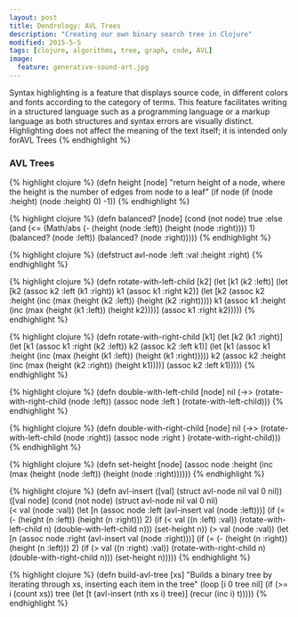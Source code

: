 ```yaml
---
layout: post
title: Dendrology: AVL Trees
description: "Creating our own binary search tree in Clojure"
modified: 2015-5-5
tags: [clojure, algorithms, tree, graph, code, AVL]
image:
  feature: generative-sound-art.jpg
---
```


Syntax highlighting is a feature that displays source code, in different colors and fonts according to the category of terms. This feature facilitates writing in a structured language such as a programming language or a markup language as both structures and syntax errors are visually distinct. Highlighting does not affect the meaning of the text itself; it is intended only forAVL Trees
{% endhighlight %}

[^1]: <http://en.wikipedia.org/wiki/Syntax_highlighting>

### AVL Trees

{% highlight clojure %}
(defn height [node]
  "return height of a node, where the height is the number of
   edges from node to a leaf"
  (if node
    (if (node :height)
      (node :height)
      0)
    -1))
{% endhighlight %}

{% highlight clojure %}
(defn balanced? [node]
  (cond
    (not node)
      true
    :else
    (and (<= (Math/abs (- (height (node :left))
                     (height (node :right))))
             1)
         (balanced? (node :left))
         (balanced? (node :right)))))
{% endhighlight %}

{% highlight clojure %}
(defstruct avl-node :left :val :height :right)
{% endhighlight %}

{% highlight clojure %}
(defn rotate-with-left-child [k2]
  (let [k1 (k2 :left)]
    (let [k2 (assoc k2 :left (k1 :right))
          k1 (assoc k1 :right k2)]
      (let [k2 (assoc k2 :height (inc (max (height (k2 :left))
                                           (height (k2 :right)))))
            k1 (assoc k1 :height (inc (max (height (k1 :left))
                                           (height k2))))]
        (assoc k1 :right k2)))))
{% endhighlight %}

{% highlight clojure %}
(defn rotate-with-right-child [k1]
    (let [k2 (k1 :right)]
    (let [k1 (assoc k1 :right (k2 :left))
          k2 (assoc k2 :left k1)]
      (let [k1 (assoc k1 :height (inc (max (height (k1 :left))
                                           (height (k1 :right)))))
            k2 (assoc k2 :height (inc (max (height (k2 :right))
                                           (height k1))))]
        (assoc k2 :left k1)))))
{% endhighlight %}

{% highlight clojure %}
(defn double-with-left-child [node] nil
  (->> (rotate-with-right-child (node :left))
       (assoc node :left )
       (rotate-with-left-child)))
{% endhighlight %}

{% highlight clojure %}
(defn double-with-right-child [node] nil
  (->> (rotate-with-left-child (node :right))
       (assoc node :right )
       (rotate-with-right-child)))
{% endhighlight %}

{% highlight clojure %}
(defn set-height [node]
  (assoc node :height (inc (max (height (node :left))
                                (height (node :right))))))
{% endhighlight %}

{% highlight clojure %}
(defn avl-insert
  ([val]
     (struct avl-node nil val 0 nil))
  ([val node]
     (cond
       (not node)
         (struct avl-node nil val 0 nil)  
       (< val (node :val))
         (let
           [n (assoc node :left (avl-insert val (node :left)))]
           (if (= (- (height (n :left)) (height (n :right))) 2)
               (if (< val ((n :left) :val))
                 (rotate-with-left-child n)
                 (double-with-left-child n)))
             (set-height n))
       (> val (node :val))
         (let [n (assoc node :right (avl-insert val (node :right)))]
           (if (= (- (height (n :right)) (height (n :left))) 2)
             (if (> val ((n :right) :val))
               (rotate-with-right-child n)
               (double-with-right-child n)))
           (set-height n)))))
{% endhighlight %}

{% highlight clojure %}
(defn build-avl-tree [xs]
  "Builds a binary tree by iterating through xs, inserting
   each item in the tree"
  (loop [i 0
         tree nil]
    (if (>= i (count xs))
      tree
      (let [t (avl-insert (nth xs i) tree)]
        (recur (inc i) t)))))
{% endhighlight %}